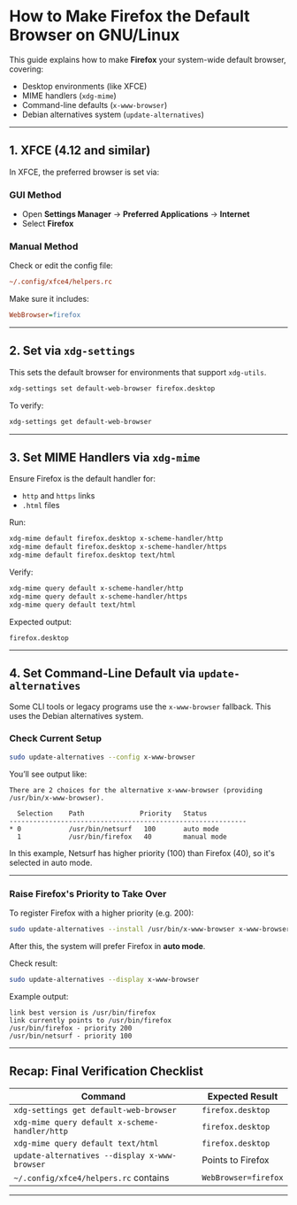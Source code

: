 # How to Make Firefox the Default Browser on GNU/Linux

This guide explains how to make **Firefox** your system-wide default browser,
covering:

- Desktop environments (like XFCE)
- MIME handlers (`xdg-mime`)
- Command-line defaults (`x-www-browser`)
- Debian alternatives system (`update-alternatives`)

---

## 1. XFCE (4.12 and similar)

In XFCE, the preferred browser is set via:

### GUI Method
- Open **Settings Manager** → **Preferred Applications** → **Internet**
- Select **Firefox**

### Manual Method
Check or edit the config file:

```ini
~/.config/xfce4/helpers.rc
```

Make sure it includes:

```ini
WebBrowser=firefox
```

---

## 2. Set via `xdg-settings`

This sets the default browser for environments that support `xdg-utils`.

```bash
xdg-settings set default-web-browser firefox.desktop
```

To verify:

```bash
xdg-settings get default-web-browser
```

---

## 3. Set MIME Handlers via `xdg-mime`

Ensure Firefox is the default handler for:

- `http` and `https` links
- `.html` files

Run:

```bash
xdg-mime default firefox.desktop x-scheme-handler/http
xdg-mime default firefox.desktop x-scheme-handler/https
xdg-mime default firefox.desktop text/html
```

Verify:

```bash
xdg-mime query default x-scheme-handler/http
xdg-mime query default x-scheme-handler/https
xdg-mime query default text/html
```

Expected output:

```
firefox.desktop
```

---

## 4. Set Command-Line Default via `update-alternatives`

Some CLI tools or legacy programs use the `x-www-browser` fallback. This
uses the Debian alternatives system.

### Check Current Setup

```bash
sudo update-alternatives --config x-www-browser
```

You’ll see output like:

```
There are 2 choices for the alternative x-www-browser (providing /usr/bin/x-www-browser).

  Selection    Path              Priority   Status
------------------------------------------------------------
* 0            /usr/bin/netsurf   100       auto mode
  1            /usr/bin/firefox   40        manual mode
```

In this example, Netsurf has higher priority (100) than Firefox (40), so
it's selected in auto mode.

---

### Raise Firefox's Priority to Take Over

To register Firefox with a higher priority (e.g. 200):

```bash
sudo update-alternatives --install /usr/bin/x-www-browser x-www-browser /usr/bin/firefox 200
```

After this, the system will prefer Firefox in **auto mode**.

Check result:

```bash
sudo update-alternatives --display x-www-browser
```

Example output:

```
link best version is /usr/bin/firefox
link currently points to /usr/bin/firefox
/usr/bin/firefox - priority 200
/usr/bin/netsurf - priority 100
```

---

## Recap: Final Verification Checklist

| Command                                      | Expected Result         |
|---------------------------------------------|--------------------------|
| `xdg-settings get default-web-browser`      | `firefox.desktop`        |
| `xdg-mime query default x-scheme-handler/http` | `firefox.desktop`     |
| `xdg-mime query default text/html`          | `firefox.desktop`        |
| `update-alternatives --display x-www-browser` | Points to Firefox     |
| `~/.config/xfce4/helpers.rc` contains       | `WebBrowser=firefox`     |

---
